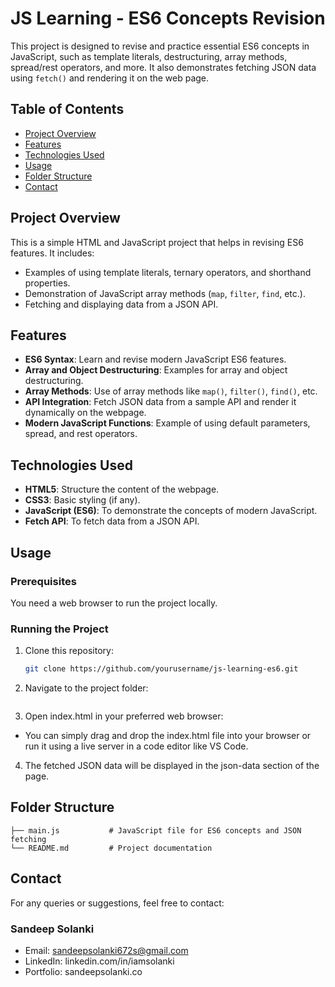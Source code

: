 # JS Learning - ES6 Concepts Revision

This project is designed to revise and practice essential ES6 concepts in JavaScript, such as template literals, destructuring, array methods, spread/rest operators, and more. It also demonstrates fetching JSON data using `fetch()` and rendering it on the web page.

## Table of Contents

- [Project Overview](#project-overview)
- [Features](#features)
- [Technologies Used](#technologies-used)
- [Usage](#usage)
- [Folder Structure](#folder-structure)
- [Contact](#contact)

## Project Overview

This is a simple HTML and JavaScript project that helps in revising ES6 features. It includes:

- Examples of using template literals, ternary operators, and shorthand properties.
- Demonstration of JavaScript array methods (`map`, `filter`, `find`, etc.).
- Fetching and displaying data from a JSON API.

## Features

- **ES6 Syntax**: Learn and revise modern JavaScript ES6 features.
- **Array and Object Destructuring**: Examples for array and object destructuring.
- **Array Methods**: Use of array methods like `map()`, `filter()`, `find()`, etc.
- **API Integration**: Fetch JSON data from a sample API and render it dynamically on the webpage.
- **Modern JavaScript Functions**: Example of using default parameters, spread, and rest operators.

## Technologies Used

- **HTML5**: Structure the content of the webpage.
- **CSS3**: Basic styling (if any).
- **JavaScript (ES6)**: To demonstrate the concepts of modern JavaScript.
- **Fetch API**: To fetch data from a JSON API.

## Usage

### Prerequisites

You need a web browser to run the project locally.

### Running the Project

1. Clone this repository:

   ```bash
   git clone https://github.com/yourusername/js-learning-es6.git
   ```

2. Navigate to the project folder:

```cd js-learning-es6

```

3. Open index.html in your preferred web browser:

- You can simply drag and drop the index.html file into your browser or run it using a live server in a code editor like VS Code.

4. The fetched JSON data will be displayed in the json-data section of the page.

## Folder Structure

```├── index.html        # Main HTML file
├── main.js           # JavaScript file for ES6 concepts and JSON fetching
└── README.md         # Project documentation
```

## Contact

For any queries or suggestions, feel free to contact:

### Sandeep Solanki

- Email: sandeepsolanki672s@gmail.com
- LinkedIn: linkedin.com/in/iamsolanki
- Portfolio: sandeepsolanki.co
